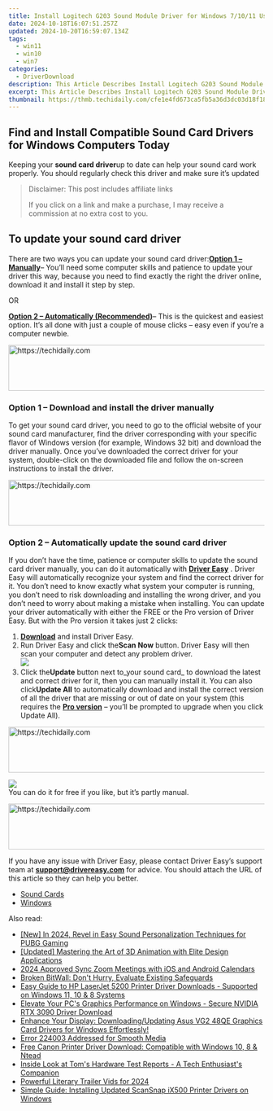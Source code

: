 ```yaml
---
title: Install Logitech G203 Sound Module Driver for Windows 7/10/11 Users
date: 2024-10-18T16:07:51.257Z
updated: 2024-10-20T16:59:07.134Z
tags:
  - win11
  - win10
  - win7
categories:
  - DriverDownload
description: This Article Describes Install Logitech G203 Sound Module Driver for Windows 7/10/11 Users
excerpt: This Article Describes Install Logitech G203 Sound Module Driver for Windows 7/10/11 Users
thumbnail: https://thmb.techidaily.com/cfe1e4fd673ca5fb5a36d3dc03d18f188db6311040ef6f07e920236b71a10c10.jpg
---
```


## Find and Install Compatible Sound Card Drivers for Windows Computers Today

Keeping your **sound card driver**up to date can help your sound card work properly. You should regularly check this driver and make sure it’s updated

>  Disclaimer: This post includes affiliate links
>
>  If you click on a link and make a purchase, I may receive a commission at no extra cost to you.
>

## To update your sound card driver

There are two ways you can update your sound card driver:[**Option 1 – Manually**](https://tools.techidaily.com/drivereasy/download/)– You’ll need some computer skills and patience to update your driver this way, because you need to find exactly the right the driver online, download it and install it step by step.

OR

[**Option 2 – Automatically (Recommended)**](https://www.drivereasy.com/knowledge/sound-card-drivers-download-for-windows/#b)– This is the quickest and easiest option. It’s all done with just a couple of mouse clicks – easy even if you’re a computer newbie.

<!-- affiliate ads begin -->
<a href="https://unicoeye.pxf.io/c/5597632/2134489/18498" target="_top" id="2134489">
  <img src="//a.impactradius-go.com/display-ad/18498-2134489" border="0" alt="https://techidaily.com" width="728" height="90"/>
</a>
<img height="0" width="0" src="https://unicoeye.pxf.io/i/5597632/2134489/18498" style="position:absolute;visibility:hidden;" border="0" />
<!-- affiliate ads end -->

### Option 1 – Download and install the driver manually

To get your sound card driver, you need to go to the official website of your sound card manufacturer, find the driver corresponding with your specific flavor of Windows version (for example, Windows 32 bit) and download the driver manually. Once you’ve downloaded the correct driver for your system, double-click on the downloaded file and follow the on-screen instructions to install the driver.

<!-- affiliate ads begin -->
<a href="https://unicoeye.pxf.io/c/5597632/2134239/18498" target="_top" id="2134239">
  <img src="//a.impactradius-go.com/display-ad/18498-2134239" border="0" alt="https://techidaily.com" width="721" height="90"/>
</a>
<img height="0" width="0" src="https://unicoeye.pxf.io/i/5597632/2134239/18498" style="position:absolute;visibility:hidden;" border="0" />
<!-- affiliate ads end -->

### Option 2 – Automatically update the sound card driver

If you don’t have the time, patience or computer skills to update the sound card driver manually, you can do it automatically with **[Driver Easy](https://tools.techidaily.com/drivereasy/download/)** . Driver Easy will automatically recognize your system and find the correct driver for it. You don’t need to know exactly what system your computer is running, you don’t need to risk downloading and installing the wrong driver, and you don’t need to worry about making a mistake when installing. You can update your driver automatically with either the FREE or the Pro version of Driver Easy. But with the Pro version it takes just 2 clicks:

1. [**Download**](https://tools.techidaily.com/drivereasy/download/) and install Driver Easy.
2. Run Driver Easy and click the**Scan Now** button. Driver Easy will then scan your computer and detect any problem driver.  
![](https://images.drivereasy.com/wp-content/uploads/2018/09/img_5b99d81543f25.jpg)
3. Click the**Update** button next to_your sound card_ to download the latest and correct driver for it, then you can manually install it. You can also click**Update All** to automatically download and install the correct version of all the driver that are missing or out of date on your system (this requires the **[Pro version](https://tools.techidaily.com/drivereasy/download/)**  – you’ll be prompted to upgrade when you click Update All).  

<!-- affiliate ads begin -->
<a href="https://laganoo.pxf.io/c/5597632/1484944/16446" target="_top" id="1484944">
  <img src="//a.impactradius-go.com/display-ad/16446-1484944" border="0" alt="https://techidaily.com" width="728" height="90"/>
</a>
<img height="0" width="0" src="https://laganoo.pxf.io/i/5597632/1484944/16446" style="position:absolute;visibility:hidden;" border="0" />
<!-- affiliate ads end -->

![](https://images.drivereasy.com/wp-content/uploads/2018/09/img_5b9a432156b0f.jpg)  
 You can do it for free if you like, but it’s partly manual.

<!-- affiliate ads begin -->
<a href="https://ephamedtechinc.pxf.io/c/5597632/2137202/26400" target="_top" id="2137202">
  <img src="//a.impactradius-go.com/display-ad/26400-2137202" border="0" alt="https://techidaily.com" width="728" height="90"/>
</a>
<img height="0" width="0" src="https://ephamedtechinc.pxf.io/i/5597632/2137202/26400" style="position:absolute;visibility:hidden;" border="0" />
<!-- affiliate ads end -->

 If you have any issue with Driver Easy, please contact Driver Easy’s support team at **[support@drivereasy.com](https://tools.techidaily.com/drivereasy/download/)**  for advice. You should attach the URL of this article so they can help you better.

* [Sound Cards](https://tools.techidaily.com/drivereasy/download/)
* [Windows](https://tools.techidaily.com/drivereasy/download/)

<ins class="adsbygoogle"
     style="display:block"
     data-ad-format="autorelaxed"
     data-ad-client="ca-pub-7571918770474297"
     data-ad-slot="1223367746"></ins>

<ins class="adsbygoogle"
     style="display:block"
     data-ad-client="ca-pub-7571918770474297"
     data-ad-slot="8358498916"
     data-ad-format="auto"
     data-full-width-responsive="true"></ins>

<span class="atpl-alsoreadstyle">Also read:</span>
<div><ul>
<li><a href="https://article-knowledge.techidaily.com/new-in-2024-revel-in-easy-sound-personalization-techniques-for-pubg-gaming/"><u>[New] In 2024, Revel in Easy Sound Personalization Techniques for PUBG Gaming</u></a></li>
<li><a href="https://extra-skills.techidaily.com/updated-mastering-the-art-of-3d-animation-with-elite-design-applications/"><u>[Updated] Mastering the Art of 3D Animation with Elite Design Applications</u></a></li>
<li><a href="https://screen-video-capture.techidaily.com/2024-approved-sync-zoom-meetings-with-ios-and-android-calendars/"><u>2024 Approved Sync Zoom Meetings with iOS and Android Calendars</u></a></li>
<li><a href="https://win11.techidaily.com/broken-bitwall-dont-hurry-evaluate-existing-safeguards/"><u>Broken BitWall: Don't Hurry, Evaluate Existing Safeguards</u></a></li>
<li><a href="https://win-amazing.techidaily.com/easy-guide-to-hp-laserjet-5200-printer-driver-downloads-supported-on-windows-11-10-and-8-systems/"><u>Easy Guide to HP LaserJet 5200 Printer Driver Downloads - Supported on Windows 11, 10 & 8 Systems</u></a></li>
<li><a href="https://win-amazing.techidaily.com/elevate-your-pcs-graphics-performance-on-windows-secure-nvidia-rtx-3090-driver-download/"><u>Elevate Your PC's Graphics Performance on Windows - Secure NVIDIA RTX 3090 Driver Download</u></a></li>
<li><a href="https://win-amazing.techidaily.com/enhance-your-display-downloadingupdating-asus-vg2-48qe-graphics-card-drivers-for-windows-effortlessly/"><u>Enhance Your Display: Downloading/Updating Asus VG2 48QE Graphics Card Drivers for Windows Effortlessly!</u></a></li>
<li><a href="https://data-wizards.techidaily.com/error-224003-addressed-for-smooth-media/"><u>Error 224003 Addressed for Smooth Media</u></a></li>
<li><a href="https://win-amazing.techidaily.com/free-canon-printer-driver-download-compatible-with-windows-10-8-and-ntead/"><u>Free Canon Printer Driver Download: Compatible with Windows 10, 8 & Ntead</u></a></li>
<li><a href="https://hardware-tips.techidaily.com/inside-look-at-toms-hardware-test-reports-a-tech-enthusiasts-companion/"><u>Inside Look at Tom's Hardware Test Reports - A Tech Enthusiast's Companion</u></a></li>
<li><a href="https://extra-approaches.techidaily.com/powerful-literary-trailer-vids-for-2024/"><u>Powerful Literary Trailer Vids for 2024</u></a></li>
<li><a href="https://win-amazing.techidaily.com/simple-guide-installing-updated-scansnap-ix500-printer-drivers-on-windows/"><u>Simple Guide: Installing Updated ScanSnap iX500 Printer Drivers on Windows</u></a></li>
</ul></div>

